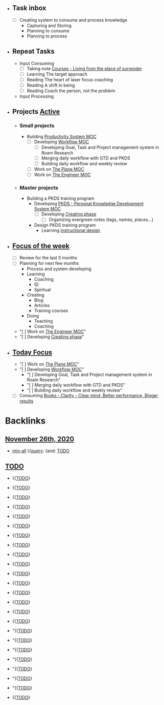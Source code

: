 - ## Task inbox
    - [ ] Creating system to consume and process knowledge 
        - Capturing and Storing
        - Planning to consume
        - Planning to process
- ## Repeat Tasks
    - Input Consuming
        - [ ] Taking note [Courses - Living from the place of surrender](<Courses - Living from the place of surrender.md>)
        - [ ] Learning The target approach
        - [ ] Reading The heart of laser focus coaching
        - [ ] Reading A shift in being
        - [ ] Reading Coach the person, not the problem
    - Input Processing
- ## Projects [Active](<Active.md>)
    - ### Small projects
        - Building [Productivity System MOC](<Productivity System MOC.md>)
            - [ ] Developing [Workflow MOC](<Workflow MOC.md>)
                - [ ] Developing Goal, Task and Project management system in Roam Research
                - [ ] Merging daily workflow with GTD and PKDS
                - [ ] Building daily workflow and weekly review
            - [ ] Work on [The Plane MOC](<The Plane MOC.md>)
            - [ ] Work on [The Engineer MOC](<The Engineer MOC.md>)
    - ### Master projects
        - Building a PKDS training program
            - Developing [PKDS - Personal Knowledge Development System MOC](<PKDS - Personal Knowledge Development System MOC.md>)
                - [ ] Developing [Creating phase](<Creating phase.md>)
                    - [ ] Organizing evergreen notes (tags, names, places...)
            - Design PKDS training program
                - Learning [instructional design](<instructional design.md>)
- ## [Focus of the week](<Focus of the week.md>)
    - [ ] Review for the last 3 months
    - [ ] Planning for next few months
        - Process and system developing
        - Learning
            - Coaching
            - ID
            - Spiritual
        - Creating
            - Blog
            - Articles
            - Training courses
        - Doing
            - Teaching
            - Coaching
    - "[ ] Work on [The Engineer MOC](<The Engineer MOC.md>)"
    - "[ ] Developing [Creating phase](<Creating phase.md>)"
- ## [Today Focus](<Today Focus.md>)
    - "[ ] Work on [The Plane MOC](<The Plane MOC.md>)"
    - "[ ] Developing [Workflow MOC](<Workflow MOC.md>)"
        - "[ ] Developing Goal, Task and Project management system in Roam Research"
        - "[ ] Merging daily workflow with GTD and PKDS"
        - "[ ] Building daily workflow and weekly review"
    - [ ] Consuming [Books - Clarity - Clear mind, Better performance, Bigger results](<Books - Clarity - Clear mind, Better performance, Bigger results.md>)

# Backlinks
## [November 26th, 2020](<November 26th, 2020.md>)
- [min-all](<min-all.md>) {{[query](<query.md>): {and: [TODO](<TODO.md>)

## [TODO](<TODO.md>)
- {{[TODO](<TODO.md>)}

- {{[TODO](<TODO.md>)}

- {{[TODO](<TODO.md>)}

- {{[TODO](<TODO.md>)}

- {{[TODO](<TODO.md>)}

- {{[TODO](<TODO.md>)}

- {{[TODO](<TODO.md>)}

- {{[TODO](<TODO.md>)}

- {{[TODO](<TODO.md>)}

- {{[TODO](<TODO.md>)}

- {{[TODO](<TODO.md>)}

- {{[TODO](<TODO.md>)}

- {{[TODO](<TODO.md>)}

- {{[TODO](<TODO.md>)}

- {{[TODO](<TODO.md>)}

- {{[TODO](<TODO.md>)}

- "{{[TODO](<TODO.md>)}

- "{{[TODO](<TODO.md>)}

- "{{[TODO](<TODO.md>)}

- "{{[TODO](<TODO.md>)}

- "{{[TODO](<TODO.md>)}

- "{{[TODO](<TODO.md>)}

- "{{[TODO](<TODO.md>)}

- {{[TODO](<TODO.md>)}

